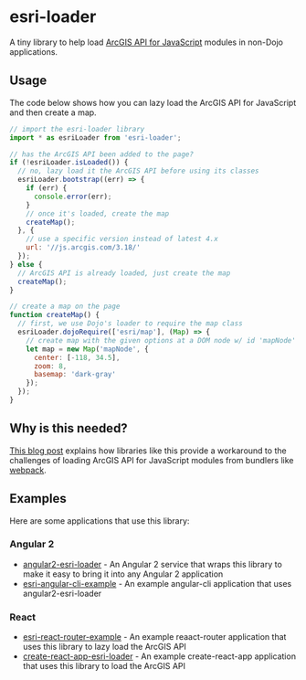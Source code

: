 # esri-loader
A tiny library to help load [ArcGIS API for JavaScript](https://developers.arcgis.com/javascript/) modules in non-Dojo applications.

## Usage
The code below shows how you can lazy load the ArcGIS API for JavaScript and then create a map.

```js
// import the esri-loader library
import * as esriLoader from 'esri-loader';

// has the ArcGIS API been added to the page?
if (!esriLoader.isLoaded()) {
  // no, lazy load it the ArcGIS API before using its classes
  esriLoader.bootstrap((err) => {
    if (err) {
      console.error(err);
    }
    // once it's loaded, create the map
    createMap();
  }, {
    // use a specific version instead of latest 4.x
    url: '//js.arcgis.com/3.18/'
  });
} else {
  // ArcGIS API is already loaded, just create the map
  createMap();
}

// create a map on the page
function createMap() {
  // first, we use Dojo's loader to require the map class
  esriLoader.dojoRequire(['esri/map'], (Map) => {
    // create map with the given options at a DOM node w/ id 'mapNode' 
    let map = new Map('mapNode', {
      center: [-118, 34.5],
      zoom: 8,
      basemap: 'dark-gray'
    });
  });
}
```

## Why is this needed?
[This blog post](http://tomwayson.com/2016/11/27/using-the-arcgis-api-for-javascript-in-applications-built-with-webpack/) explains how libraries like this provide a workaround to the challenges of loading ArcGIS API for JavaScript modules from bundlers like [webpack](http://webpack.github.io/).

## Examples
Here are some applications that use this library:

### Angular 2
 - [angular2-esri-loader](https://github.com/tomwayson/angular2-esri-loader) - An Angular 2 service that wraps this library to make it easy to bring it into any Angular 2 application
 - [esri-angular-cli-example](https://github.com/tomwayson/esri-angular-cli-example) - An example angular-cli application that uses angular2-esri-loader

### React
 - [esri-react-router-example](https://github.com/tomwayson/esri-react-router-example) - An example reaact-router application that uses this library to lazy load the ArcGIS API
 - [create-react-app-esri-loader](https://github.com/davetimmins/create-react-app-esri-loader/) - An example create-react-app application that uses this library to load the ArcGIS API
